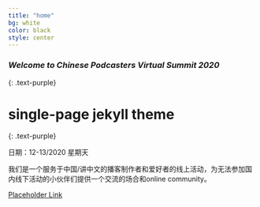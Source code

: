 ```yaml
---
title: "home"
bg: white
color: black
style: center
---
```


### *Welcome to Chinese Podcasters Virtual Summit 2020*
{: .text-purple}

<span class="fa-stack subtlecircle" style="font-size:100px; background:rgba(255,166,0,0.1)">
  <i class="fa fa-circle fa-stack-2x text-white"></i>
  <i class="fa fa-microphone fa-stack-1x text-orange"></i>
</span>

# single-page jekyll theme
{: .text-purple}

日期：12-13/2020 星期天

我们是一个服务于中国/讲中文的播客制作者和爱好者的线上活动，为无法参加国内线下活动的小伙伴们提供一个交流的场合和online community。

<span id="forkongithub">
  <a href="{{ site.source_link }}" class="bg-blue">
    Placeholder Link
  </a>
</span>
